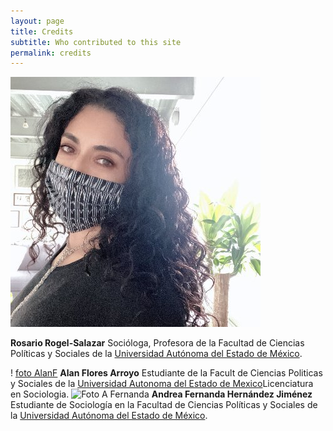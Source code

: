 ```yaml
---
layout: page
title: Credits
subtitle: Who contributed to this site
permalink: credits
---
```


![Foto Rosario](./assets/img/FotoRosario.jpg)

**Rosario Rogel-Salazar** Socióloga, Profesora de la Facultad de Ciencias Políticas y Sociales de la [Universidad Autónoma del Estado de México](https://www.uaemex.mx/). 

! [foto AlanF](./assets/img/fotoAlanF.jpg)
**Alan Flores Arroyo** Estudiante de la Facult de Ciencias Politicas y Sociales de la [Universidad Autonoma del Estado de Mexico](https://www.uaemex.mx/)Licenciatura en Sociologia.
![Foto A Fernanda](./assets/img/FotoAndreaFernanda.jpg)
**Andrea Fernanda Hernández Jiménez** Estudiante de Sociología en la Facultad de Ciencias Políticas y Sociales de la [Universidad Autónoma del Estado de México](https://www.uaemex.mx/).
